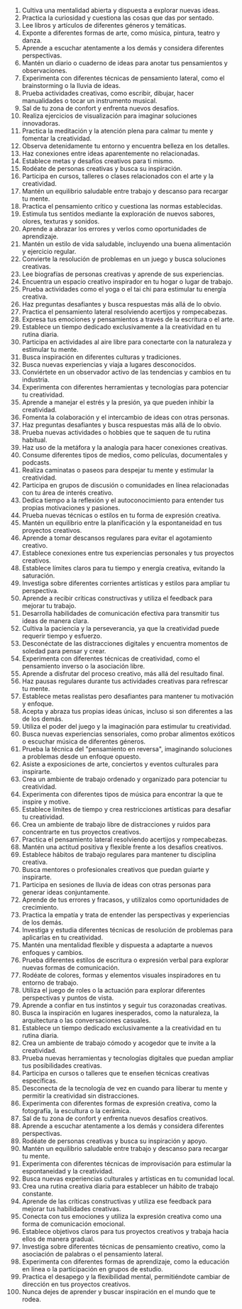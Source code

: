 1. Cultiva una mentalidad abierta y dispuesta a explorar nuevas ideas.
2. Practica la curiosidad y cuestiona las cosas que das por sentado.
3. Lee libros y artículos de diferentes géneros y temáticas.
4. Exponte a diferentes formas de arte, como música, pintura, teatro y danza.
5. Aprende a escuchar atentamente a los demás y considera diferentes perspectivas.
6. Mantén un diario o cuaderno de ideas para anotar tus pensamientos y observaciones.
7. Experimenta con diferentes técnicas de pensamiento lateral, como el brainstorming o la lluvia de ideas.
8. Prueba actividades creativas, como escribir, dibujar, hacer manualidades o tocar un instrumento musical.
9. Sal de tu zona de confort y enfrenta nuevos desafíos.
10. Realiza ejercicios de visualización para imaginar soluciones innovadoras.
11. Practica la meditación y la atención plena para calmar tu mente y fomentar la creatividad.
12. Observa detenidamente tu entorno y encuentra belleza en los detalles.
13. Haz conexiones entre ideas aparentemente no relacionadas.
14. Establece metas y desafíos creativos para ti mismo.
15. Rodéate de personas creativas y busca su inspiración.
16. Participa en cursos, talleres o clases relacionados con el arte y la creatividad.
17. Mantén un equilibrio saludable entre trabajo y descanso para recargar tu mente.
18. Practica el pensamiento crítico y cuestiona las normas establecidas.
19. Estimula tus sentidos mediante la exploración de nuevos sabores, olores, texturas y sonidos.
20. Aprende a abrazar los errores y verlos como oportunidades de aprendizaje.
21. Mantén un estilo de vida saludable, incluyendo una buena alimentación y ejercicio regular.
22. Convierte la resolución de problemas en un juego y busca soluciones creativas.
23. Lee biografías de personas creativas y aprende de sus experiencias.
24. Encuentra un espacio creativo inspirador en tu hogar o lugar de trabajo.
25. Prueba actividades como el yoga o el tai chi para estimular tu energía creativa.
26. Haz preguntas desafiantes y busca respuestas más allá de lo obvio.
27. Practica el pensamiento lateral resolviendo acertijos y rompecabezas.
28. Expresa tus emociones y pensamientos a través de la escritura o el arte.
29. Establece un tiempo dedicado exclusivamente a la creatividad en tu rutina diaria.
30. Participa en actividades al aire libre para conectarte con la naturaleza y estimular tu mente.
31. Busca inspiración en diferentes culturas y tradiciones.
32. Busca nuevas experiencias y viaja a lugares desconocidos.
33. Conviértete en un observador activo de las tendencias y cambios en tu industria.
34. Experimenta con diferentes herramientas y tecnologías para potenciar tu creatividad.
35. Aprende a manejar el estrés y la presión, ya que pueden inhibir la creatividad.
36. Fomenta la colaboración y el intercambio de ideas con otras personas.
37. Haz preguntas desafiantes y busca respuestas más allá de lo obvio.
38. Prueba nuevas actividades o hobbies que te saquen de tu rutina habitual.
39. Haz uso de la metáfora y la analogía para hacer conexiones creativas.
40. Consume diferentes tipos de medios, como películas, documentales y podcasts.
41. Realiza caminatas o paseos para despejar tu mente y estimular la creatividad.
42. Participa en grupos de discusión o comunidades en línea relacionadas con tu área de interés creativo.
43. Dedica tiempo a la reflexión y el autoconocimiento para entender tus propias motivaciones y pasiones.
44. Prueba nuevas técnicas o estilos en tu forma de expresión creativa.
45. Mantén un equilibrio entre la planificación y la espontaneidad en tus proyectos creativos.
46. Aprende a tomar descansos regulares para evitar el agotamiento creativo.
47. Establece conexiones entre tus experiencias personales y tus proyectos creativos.
48. Establece límites claros para tu tiempo y energía creativa, evitando la saturación.
49. Investiga sobre diferentes corrientes artísticas y estilos para ampliar tu perspectiva.
50. Aprende a recibir críticas constructivas y utiliza el feedback para mejorar tu trabajo.
51. Desarrolla habilidades de comunicación efectiva para transmitir tus ideas de manera clara.
52. Cultiva la paciencia y la perseverancia, ya que la creatividad puede requerir tiempo y esfuerzo.
53. Desconéctate de las distracciones digitales y encuentra momentos de soledad para pensar y crear.
54. Experimenta con diferentes técnicas de creatividad, como el pensamiento inverso o la asociación libre.
55. Aprende a disfrutar del proceso creativo, más allá del resultado final.
56. Haz pausas regulares durante tus actividades creativas para refrescar tu mente.
57. Establece metas realistas pero desafiantes para mantener tu motivación y enfoque.
58. Acepta y abraza tus propias ideas únicas, incluso si son diferentes a las de los demás.
59. Utiliza el poder del juego y la imaginación para estimular tu creatividad.
60. Busca nuevas experiencias sensoriales, como probar alimentos exóticos o escuchar música de diferentes géneros.
61. Prueba la técnica del "pensamiento en reversa", imaginando soluciones a problemas desde un enfoque opuesto.
62. Asiste a exposiciones de arte, conciertos y eventos culturales para inspirarte.
63. Crea un ambiente de trabajo ordenado y organizado para potenciar tu creatividad.
64. Experimenta con diferentes tipos de música para encontrar la que te inspire y motive.
65. Establece límites de tiempo y crea restricciones artísticas para desafiar tu creatividad.
66. Crea un ambiente de trabajo libre de distracciones y ruidos para concentrarte en tus proyectos creativos.
67. Practica el pensamiento lateral resolviendo acertijos y rompecabezas.
68. Mantén una actitud positiva y flexible frente a los desafíos creativos.
69. Establece hábitos de trabajo regulares para mantener tu disciplina creativa.
70. Busca mentores o profesionales creativos que puedan guiarte y inspirarte.
71. Participa en sesiones de lluvia de ideas con otras personas para generar ideas conjuntamente.
72. Aprende de tus errores y fracasos, y utilízalos como oportunidades de crecimiento.
73. Practica la empatía y trata de entender las perspectivas y experiencias de los demás.
74. Investiga y estudia diferentes técnicas de resolución de problemas para aplicarlas en tu creatividad.
75. Mantén una mentalidad flexible y dispuesta a adaptarte a nuevos enfoques y cambios.
76. Prueba diferentes estilos de escritura o expresión verbal para explorar nuevas formas de comunicación.
77. Rodéate de colores, formas y elementos visuales inspiradores en tu entorno de trabajo.
78. Utiliza el juego de roles o la actuación para explorar diferentes perspectivas y puntos de vista.
79. Aprende a confiar en tus instintos y seguir tus corazonadas creativas.
80. Busca la inspiración en lugares inesperados, como la naturaleza, la arquitectura o las conversaciones casuales.
81. Establece un tiempo dedicado exclusivamente a la creatividad en tu rutina diaria.
82. Crea un ambiente de trabajo cómodo y acogedor que te invite a la creatividad.
83. Prueba nuevas herramientas y tecnologías digitales que puedan ampliar tus posibilidades creativas.
84. Participa en cursos o talleres que te enseñen técnicas creativas específicas.
85. Desconecta de la tecnología de vez en cuando para liberar tu mente y permitir la creatividad sin distracciones.
86. Experimenta con diferentes formas de expresión creativa, como la fotografía, la escultura o la cerámica.
87. Sal de tu zona de confort y enfrenta nuevos desafíos creativos.
88. Aprende a escuchar atentamente a los demás y considera diferentes perspectivas.
89. Rodéate de personas creativas y busca su inspiración y apoyo.
90. Mantén un equilibrio saludable entre trabajo y descanso para recargar tu mente.
91. Experimenta con diferentes técnicas de improvisación para estimular la espontaneidad y la creatividad.
92. Busca nuevas experiencias culturales y artísticas en tu comunidad local.
93. Crea una rutina creativa diaria para establecer un hábito de trabajo constante.
94. Aprende de las críticas constructivas y utiliza ese feedback para mejorar tus habilidades creativas.
95. Conecta con tus emociones y utiliza la expresión creativa como una forma de comunicación emocional.
96. Establece objetivos claros para tus proyectos creativos y trabaja hacia ellos de manera gradual.
97. Investiga sobre diferentes técnicas de pensamiento creativo, como la asociación de palabras o el pensamiento lateral.
98. Experimenta con diferentes formas de aprendizaje, como la educación en línea o la participación en grupos de estudio.
99. Practica el desapego y la flexibilidad mental, permitiéndote cambiar de dirección en tus proyectos creativos.
100. Nunca dejes de aprender y buscar inspiración en el mundo que te rodea.